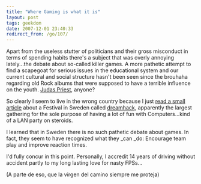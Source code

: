 ```yaml
---
title: "Where Gaming is what it is"
layout: post
tags: geekdom
date: 2007-12-01 23:40:33
redirect_from: /go/107/
---
```


Apart from the useless stutter of politicians and their gross misconduct in terms of spending habits there's a subject that was overly annoying lately...the debate about so-called killer games. A more pathetic attempt to find a scapegoat for serious issues in the educational system and our current cultural and social structure hasn't been seen since the brouhaha regarding old Rock albums that were supposed to have a terrible influence on the youth. [Judas Priest](http://en.wikipedia.org/wiki/Judas_Priest#Subliminal_message_trial), anyone?

So clearly I seem to live in the wrong country because I just [read a small article](http://www.spiegel.de/netzwelt/spielzeug/0,1518,520840,00.html) about a Festival in Sweden called [dreamhack](http://web.dreamhack.se/index.php?language=en), apparently the largest gathering for the sole purpose of having a lot of fun with Computers...kind of a LAN party on steroids.

I learned that in Sweden there is no such pathetic debate about games. In fact, they seem to have recognized what they _can _do: Encourage team play and improve reaction times.

I'd fully concur in this point. Personally, I accredit 14 years of driving without accident partly to my long lasting love for nasty FPSs...

(A parte de eso, que la virgen del camino siempre me proteja)